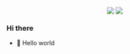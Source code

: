 
<div align="center">
  <img align="center" src="https://github-readme-stats.vercel.app/api?username=thanhhuyPG&count_private=true&show_icons=true&theme=dracula">
  <img align="center" src="https://github-readme-stats.vercel.app/api/top-langs?username=thanhhuyPG&langs_count=9&hide=html&layout=compact&theme=dracula">
</div>

### Hi there
- 👋 Hello world

